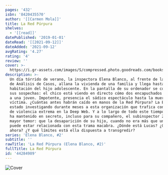 ```yaml
---
pages: '432'
isbn: '8420435570'
author: '[[Carmen Mola]]'
title: La Red Púrpura
shelves:
  - '[[read]]'
datePublished: '2019-01-01'
dateRead: '[[2021-09-12]]'
dateAdded: '2021-09-12'
avgRating: '4.27'
rating: '4'
review: ''
cover: >-
  https://i.gr-assets.com/images/S/compressed.photo.goodreads.com/books/1551817480l/44284989._SY475_.jpg
description: >-
  Un día tórrido de verano, la inspectora Elena Blanco, al frente de la Brigada
  de Análisis de Casos, allana la vivienda de una familia y llega hasta la
  habitación del hijo adolescente. En la pantalla de su ordenador se confirman
  sus sospechas: el chico está viendo en directo cómo dos encapuchados torturan
  a una joven. Impotente, presencia el sádico espectáculo hasta la muerte de la
  víctima. ¿Cuántas antes habrán caído en manos de la Red Púrpura? La BAC ha
  estado investigando durante meses a esta organización que trafica con vídeos
  de violencia extrema en la Deep Web. Y a lo largo de todo este tiempo, Elena
  ha mantenido en secreto, incluso para su compañero, el subinspector Zárate, su
  mayor temor: que la desaparición de su hijo, cuando no era más que un niño,
  puede estar relacionada con esta trama macabra. ¿Dónde está Lucas? ¿Quién es
  ahora? ¿Y qué límites está ella dispuesta a transgredir?
series: 'Elena Blanco, #2'
subtitle: ''
rawTitle: 'La Red Púrpura (Elena Blanco, #2)'
fullTitle: La Red Púrpura
id: '44284989'
---
```

![Cover](https:&#x2F;&#x2F;i.gr-assets.com&#x2F;images&#x2F;S&#x2F;compressed.photo.goodreads.com&#x2F;books&#x2F;1551817480l&#x2F;44284989._SY475_.jpg)

